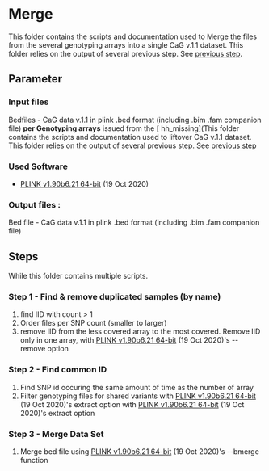 # Merge
This folder contains the scripts and documentation used to Merge the files from the several genotyping arrays into a single CaG v.1.1 dataset. This folder relies on the output of several previous step. See [previous step](https://github.com/CERC-Genomic-Medicine/CARTaGENE_flagship_paper/tree/main/Genotype_processing/3_XX_Males_missing). 


## Parameter
### Input files
Bedfiles - CaG data v.1.1 in plink .bed format (including .bim .fam companion file) **per Genotyping arrays** issued from the [ hh_missing](This folder contains the scripts and documentation used to liftover CaG v.1.1 dataset. This folder relies on the output of several previous step. See [previous step](https://github.com/CERC-Genomic-Medicine/CARTaGENE_flagship_paper/tree/main/Genotype_processing/3_XX_Males_missing)  

### Used Software
- [PLINK v1.90b6.21 64-bit](https://www.cog-genomics.org/plink/) (19 Oct 2020)

### Output files :  
Bed file - CaG data v.1.1 in plink .bed format (including .bim .fam companion file)  
  
## Steps  
While this folder contains multiple scripts.  
### Step 1 - Find & remove duplicated samples (by name)  
1) find IID with count > 1
2) Order files per SNP count (smaller to larger)
3) remove IID from the less covered array to the most covered. Remove IID only in one array, with [PLINK v1.90b6.21 64-bit](https://www.cog-genomics.org/plink/) (19 Oct 2020)'s --remove option
### Step 2 - Find common ID  
1) Find SNP id occuring the same amount of time as the number of array
2) Filter genotyping files for shared variants with [PLINK v1.90b6.21 64-bit](https://www.cog-genomics.org/plink/) (19 Oct 2020)'s extract option with [PLINK v1.90b6.21 64-bit](https://www.cog-genomics.org/plink/) (19 Oct 2020)'s extract option
### Step 3 - Merge Data Set  
1) Merge bed file using [PLINK v1.90b6.21 64-bit](https://www.cog-genomics.org/plink/) (19 Oct 2020)'s --bmerge function

